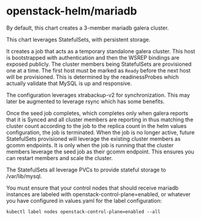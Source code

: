 # openstack-helm/mariadb

By default, this chart creates a 3-member mariadb galera cluster.

This chart leverages StatefulSets, with persistent storage.

It creates a job that acts as a temporary standalone galera cluster.  This host is bootstrapped with authentication and then the WSREP bindings are exposed publicly.  The cluster members being StatefulSets are provisioned one at a time.  The first host must be marked as ```Ready``` before the next host will be provisioned.  This is determined by the readinessProbes which actually validate that MySQL is up and responsive. 

The configuration leverages xtrabackup-v2 for synchronization.  This may later be augmented to leverage rsync which has some benefits.

Once the seed job completes, which completes only when galera reports that it is Synced and all cluster members are reporting in thus matching the cluster count according to the job to the replica count in the helm values configuration, the job is terminated.  When the job is no longer active, future StatefulSets provisioned will leverage the existing cluster members as gcomm endpoints.  It is only when the job is running that the cluster members leverage the seed job as their gcomm endpoint. This ensures you can restart members and scale the cluster.

The StatefulSets all leverage PVCs to provide stateful storage to /var/lib/mysql.

You must ensure that your control nodes that should receive mariadb instances are labeled with openstack-control-plane=enabled, or whatever you have configured in values.yaml for the label configuration:

```
kubectl label nodes openstack-control-plane=enabled --all
```

